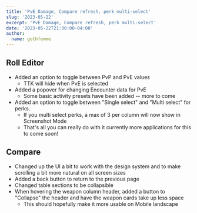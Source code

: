 ```yaml
---
title: 'PvE Damage, Compare refresh, perk multi-select'
slug: '2023-05-22'
excerpt: 'PvE Damage, Compare refresh, perk multi-select'
date: '2023-05-22T21:30:00-04:00'
author:
  name: gothfemme
---
```


## Roll Editor

- Added an option to toggle between PvP and PvE values
  - TTK will hide when PvE is selected
- Added a popover for changing Encounter data for PvE
  - Some basic activity presets have been added -- more to come
- Added an option to toggle between "Single select" and "Multi select" for perks.
  - If you multi select perks, a max of 3 per column will now show in Screenshot Mode
  - That's all you can really do with it currently more applications for this to come soon!

## Compare

- Changed up the UI a bit to work with the design system and to make scrolling a bit more natural on all screen sizes
- Added a back button to return to the previous page
- Changed table sections to be collapsible
- When hovering the weapon column header, added a button to "Collapse" the header and have the weapon cards take up less space
  - This should hopefully make it more usable on Mobile landscape 
